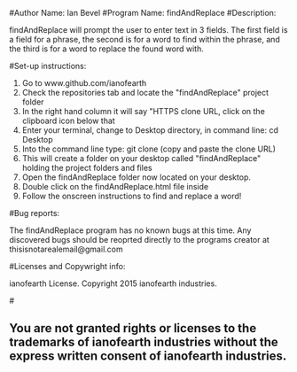 #Author Name: Ian Bevel
#Program Name: findAndReplace
#Description: <p>findAndReplace will prompt the user to enter text in 3 fields.  The first field is a field for a phrase, the second is for a word to find within the phrase, and the third is for a word to replace the found word with.</p>
#Set-up instructions: 
<ol>
<li>Go to www.github.com/ianofearth</li>
<li>Check the repositories tab and locate the "findAndReplace" project folder</li>
<li>In the right hand column it will say "HTTPS clone URL, click on the clipboard icon below that</li>
<li>Enter your terminal, change to Desktop directory, in command line: cd Desktop</li>
<li>Into the command line type: git clone (copy and paste the clone URL)</li>
<li>This will create a folder on your desktop called "findAndReplace" holding the project folders and files</li>
<li>Open the findAndReplace folder now located on your desktop.</li>
<li>Double click on the findAndReplace.html file inside</li>
<li>Follow the onscreen instructions to find and replace a word!</li>
</ol>
</p>
#Bug reports:<p>The findAndReplace program has no known bugs at this time.  Any discovered bugs should be reoprted directly to the programs creator at thisisnotarealemail@gmail.com</p>
#Licenses and Copywright info: <p>ianofearth License.  Copyright 2015 ianofearth industries.</p>
#<h2>You are not granted rights or licenses to the trademarks of ianofearth industries without the express written consent of ianofearth industries.</h2>
